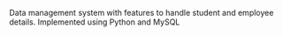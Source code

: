 Data management system with features to handle student and employee details. Implemented using Python and MySQL

